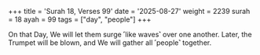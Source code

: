 +++
title = 'Surah 18, Verses 99'
date = '2025-08-27'
weight = 2239
surah = 18
ayah = 99
tags = ["day", "people"]
+++

On that Day, We will let them surge ˹like waves˺ over one another. Later, the Trumpet will be blown, and We will gather all ˹people˺ together.